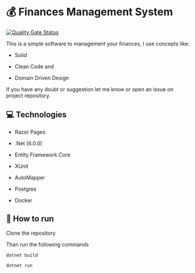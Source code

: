 # :moneybag: Finances Management System

[![Quality Gate Status](https://sonarcloud.io/api/project_badges/measure?project=gpreviatti_FinancesManagementSystem&metric=alert_status)](https://sonarcloud.io/summary/new_code?id=gpreviatti_FinancesManagementSystem)


This is a simple software to management your finances, I use concepts like:

- Solid

- Clean Code and

- Domain Driven Design

If you have any doubt or suggestion let me know or open an issue on project repository.

## :computer: Technologies

- Razor Pages

- .Net (6.0.0)

- Entity Framework Core

- XUnit

- AutoMapper

- Postgres

- Docker

## :runner: How  to run

Clone the repository

Than run the following commands

`dotnet build`

`dotnet run`
